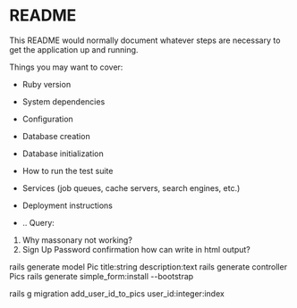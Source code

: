 # README

This README would normally document whatever steps are necessary to get the
application up and running.

Things you may want to cover:

* Ruby version

* System dependencies

* Configuration

* Database creation

* Database initialization

* How to run the test suite

* Services (job queues, cache servers, search engines, etc.)

* Deployment instructions

* ..
Query:
1. Why massonary not working?
2. Sign Up Password confirmation how can write in html output?




rails generate model Pic title:string description:text
rails generate controller Pics
rails generate simple_form:install --bootstrap

rails g migration add_user_id_to_pics user_id:integer:index






